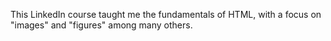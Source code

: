This LinkedIn course taught me the fundamentals of HTML, with a focus on "images" and "figures" among many others.
